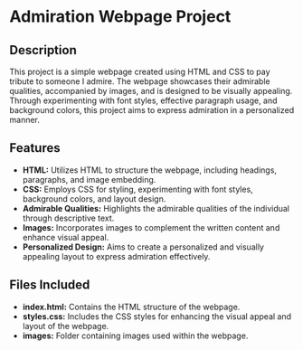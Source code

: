 # Admiration Webpage Project

## Description
This project is a simple webpage created using HTML and CSS to pay tribute to someone I admire. The webpage showcases their admirable qualities, accompanied by images, and is designed to be visually appealing. Through experimenting with font styles, effective paragraph usage, and background colors, this project aims to express admiration in a personalized manner.

## Features
- **HTML:** Utilizes HTML to structure the webpage, including headings, paragraphs, and image embedding.
- **CSS:** Employs CSS for styling, experimenting with font styles, background colors, and layout design.
- **Admirable Qualities:** Highlights the admirable qualities of the individual through descriptive text.
- **Images:** Incorporates images to complement the written content and enhance visual appeal.
- **Personalized Design:** Aims to create a personalized and visually appealing layout to express admiration effectively.

## Files Included
- **index.html:** Contains the HTML structure of the webpage.
- **styles.css:** Includes the CSS styles for enhancing the visual appeal and layout of the webpage.
- **images:** Folder containing images used within the webpage.


